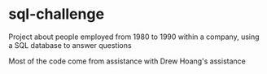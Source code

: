 # sql-challenge
Project about people employed from 1980 to 1990 within a company, using a SQL database to answer questions

Most of the code come from assistance with Drew Hoang's assistance
